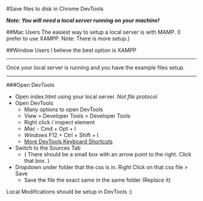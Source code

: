 #Save files to disk in Chrome DevTools

***Note: You will need a local server running on your machine!***

##Mac Users
The easiest way to setup a local server is with MAMP. 
(I prefer to use XAMPP. Note: There is more setup.)

##Window Users
I believe the best option is XAMPP
* * * 

Once your local server is running and you have the example files setup.
* * * 

###Open DevTools
* Open index.html using your local server. _Not file protocol_
* Open DevTools
	+ Many options to open DevTools
	+ View > Developer Tools > Developer Tools
	+ Right click / inspect element
	+ *Mac* - Cmd + Opt + I
	+ *Windows* F12 + Ctrl + Shift + I
	+ [More DevTools Keyboard Shortcuts](https://developers.google.com/chrome-developer-tools/docs/shortcuts)
* Switch to the Sources Tab
	+ ( There should be a small box with an arrow point to the right. Click that box. )
* Dropdown under folder that the css is in. Right Click on that css file > Save
	+ Save the file the exact same in the same folder (Replace it)

Local Modifications should be setup in DevTools :)
